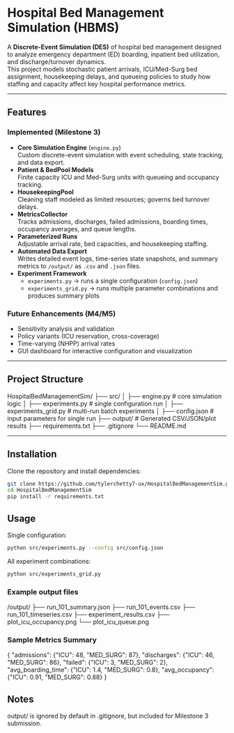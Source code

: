 # Hospital Bed Management Simulation (HBMS)

A **Discrete-Event Simulation (DES)** of hospital bed management designed to analyze emergency department (ED) boarding, inpatient bed utilization, and discharge/turnover dynamics.  
This project models stochastic patient arrivals, ICU/Med-Surg bed assignment, housekeeping delays, and queueing policies to study how staffing and capacity affect key hospital performance metrics.

---

## Features

### Implemented (Milestone 3)
- **Core Simulation Engine** (`engine.py`)  
  Custom discrete-event simulation with event scheduling, state tracking, and data export.
- **Patient & BedPool Models**  
  Finite capacity ICU and Med-Surg units with queueing and occupancy tracking.
- **HousekeepingPool**  
  Cleaning staff modeled as limited resources; governs bed turnover delays.
- **MetricsCollector**  
  Tracks admissions, discharges, failed admissions, boarding times, occupancy averages, and queue lengths.
- **Parameterized Runs**  
  Adjustable arrival rate, bed capacities, and housekeeping staffing.
- **Automated Data Export**  
  Writes detailed event logs, time-series state snapshots, and summary metrics to `/output/` as `.csv` and `.json` files.
- **Experiment Framework**  
  - `experiments.py` -> runs a single configuration (`config.json`)  
  - `experiments_grid.py` -> runs multiple parameter combinations and produces summary plots  

### Future Enhancements (M4/M5)
- Sensitivity analysis and validation
- Policy variants (ICU reservation, cross-coverage)
- Time-varying (NHPP) arrival rates
- GUI dashboard for interactive configuration and visualization

---

## Project Structure
HospitalBedManagementSim/
├── src/
│ ├── engine.py # core simulation logic
│ ├── experiments.py # single configuration run
│ ├── experiments_grid.py # multi-run batch experiments
│ ├── config.json # input parameters for single run
├── output/ # Generated CSV/JSON/plot results
├── requirements.txt
├── .gitignore
└── README.md

---

## Installation
Clone the repository and install dependencies:

```bash
git clone https://github.com/tylerchetty7-ux/HospitalBedManagementSim.git
cd HospitalBedManagementSim
pip install -r requirements.txt
```

## Usage
Single configuration:
```bash
python src/experiments.py --config src/config.json
```
All experiment combinations:
```bash
python src/experiments_grid.py
```
### Example output files
/output/
├── run_101_summary.json
├── run_101_events.csv
├── run_101_timeseries.csv
├── experiment_results.csv
├── plot_icu_occupancy.png
└── plot_icu_queue.png

### Sample Metrics Summary
{
  "admissions": {"ICU": 48, "MED_SURG": 87},
  "discharges": {"ICU": 46, "MED_SURG": 86},
  "failed": {"ICU": 3, "MED_SURG": 2},
  "avg_boarding_time": {"ICU": 1.4, "MED_SURG": 0.8},
  "avg_occupancy": {"ICU": 0.91, "MED_SURG": 0.88}
}

## Notes
output/ is ignored by default in .gitignore, but included for Milestone 3 submission.



